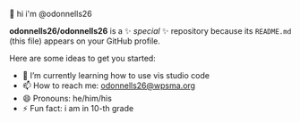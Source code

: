  👋 hi i'm @odonnells26


**odonnells26/odonnells26** is a ✨ _special_ ✨ repository because its `README.md` (this file) appears on your GitHub profile.

Here are some ideas to get you started:

- 🌱 I’m currently learning how to use vis studio code
- 📫 How to reach me: odonnells26@wpsma.org
- 😄 Pronouns: he/him/his
- ⚡ Fun fact: i am in 10-th grade 

